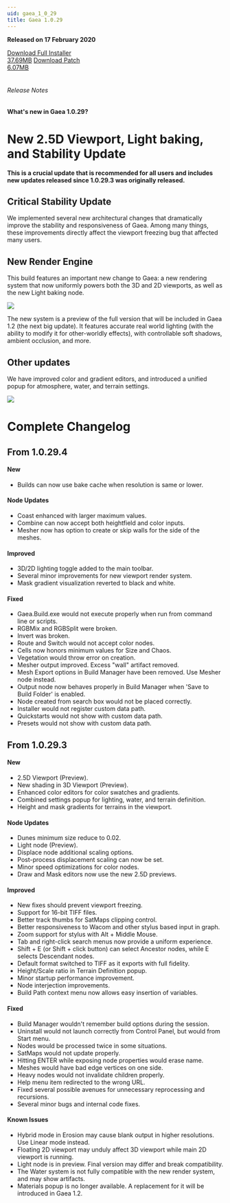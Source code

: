 ```yaml
---
uid: gaea_1_0_29
title: Gaea 1.0.29
---
```



**Released on 17 February 2020**

<div class="btn-group" role="group">
<a href="http://viridian.quadspinner.com/gaea/Gaea-1.0.29.exe?f=21" class="btn btn-dark">Download Full Installer<br />37.69MB</a>
<a href="http://viridian.quadspinner.com/gaea/Gaea-1.0.29P.exe?f=20" class="btn btn-dark">Download Patch<br />6.07MB</a>
</div></div></div>
<br><h6 class="ml-2">Release Notes</h6>
<div class="card">
<div class="card-body release-note">

#### What's new in Gaea 1.0.29?

# New 2.5D Viewport, Light baking, and Stability Update

**This is a crucial update that is recommended for all users and includes new updates released since 1.0.29.3 was originally released.**

## Critical Stability Update

We implemented several new architectural changes that dramatically improve the stability and responsiveness of Gaea. Among many things, these improvements directly affect the viewport freezing bug that affected many users.

## New Render Engine

This build features an important new change to Gaea: a new rendering system that now uniformly powers both the 3D and 2D viewports, as well as the new Light baking node.

![](http://malachite.blob.core.windows.net/gaea/changelog/1_0_29/light1.jpg)

The new system is a preview of the full version that will be included in Gaea 1.2 (the next big update). It features accurate real world lighting (with the ability to modify it for other-worldly effects), with controllable soft shadows, ambient occlusion, and more.

## Other updates

We have improved color and gradient editors, and introduced a unified popup for atmosphere, water, and terrain settings.

<img src="http://malachite.blob.core.windows.net/gaea/changelog/1_0_29/clut.png" style="max-width: 350px;" /> 

# Complete Changelog

## From 1.0.29.4

#### New
- Builds can now use bake cache when resolution is same or lower.

#### Node Updates
- Coast enhanced with larger maximum values.
- Combine can now accept both heightfield and color inputs.
- Mesher now has option to create or skip walls for the side of the meshes.

#### Improved
- 3D/2D lighting toggle added to the main toolbar.
- Several minor improvements for new viewport render system.
- Mask gradient visualization reverted to black and white.

#### Fixed
- Gaea.Build.exe would not execute properly when run from command line or scripts.
- RGBMix and RGBSplit were broken.
- Invert was broken.
- Route and Switch would not accept color nodes.
- Cells now honors minimum values for Size and Chaos.
- Vegetation would throw error on creation.
- Mesher output improved. Excess "wall" artifact removed.
- Mesh Export options in Build Manager have been removed. Use Mesher node instead.
- Output node now behaves properly in Build Manager when 'Save to Build Folder' is enabled.
- Node created from search box would not be placed correctly.
- Installer would not register custom data path.
- Quickstarts would not show with custom data path.
- Presets would not show with custom data path.

## From 1.0.29.3

#### New

- 2.5D Viewport (Preview).
- New shading in 3D Viewport (Preview).
- Enhanced color editors for color swatches and gradients.
- Combined settings popup for lighting, water, and terrain definition.
- Height and mask gradients for terrains in the viewport.

#### Node Updates
- Dunes minimum size reduce to 0.02.
- Light node (Preview).
- Displace node additional scaling options.
- Post-process displacement scaling can now be set.
- Minor speed optimizations for color nodes.
- Draw and Mask editors now use the new 2.5D previews.

#### Improved
- New fixes should prevent viewport freezing.
- Support for 16-bit TIFF files.
- Better track thumbs for SatMaps clipping control.
- Better responsiveness to Wacom and other stylus based input in graph.
- Zoom support for stylus with Alt + Middle Mouse.
- Tab and right-click search menus now provide a uniform experience.
- Shift + E (or Shift + click button) can select Ancestor nodes, while E selects Descendant nodes.
- Default format switched to TIFF as it exports with full fidelity.
- Height/Scale ratio in Terrain Definition popup.
- Minor startup performance improvement.
- Node interjection improvements.
- Build Path context menu now allows easy insertion of variables.

#### Fixed
- Build Manager wouldn't remember build options during the session.
- Uninstall would not launch correctly from Control Panel, but would from Start menu.
- Nodes would be processed twice in some situations.
- SatMaps would not update properly.
- Hitting ENTER while exposing node properties would erase name.
- Meshes would have bad edge vertices on one side.
- Heavy nodes would not invalidate children properly.
- Help menu item redirected to the wrong URL.
- Fixed several possible avenues for unnecessary reprocessing and recursions.
- Several minor bugs and internal code fixes.

#### Known Issues
- Hybrid mode in Erosion may cause blank output in higher resolutions. Use Linear mode instead.
- Floating 2D viewport may unduly affect 3D viewport while main 2D viewport is running.
- Light node is in preview. Final version may differ and break compatibility.
- The Water system is not fully compatible with the new render system, and may show artifacts.
- Materials popup is no longer available. A replacement for it will be introduced in Gaea 1.2.


